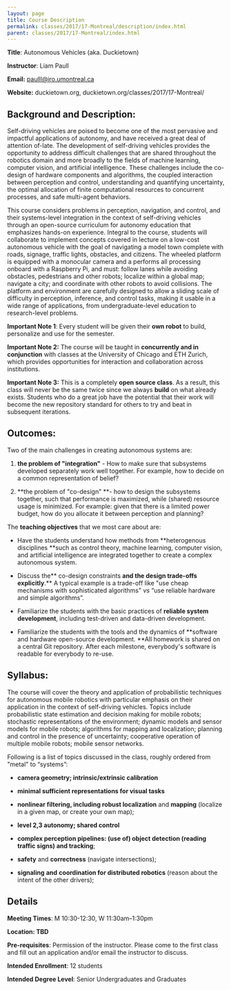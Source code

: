 ```yaml
---
layout: page
title: Course Description
permalink: classes/2017/17-Montreal/description/index.html
parent: classes/2017/17-Montreal/index.html
---
```


**Title**: Autonomous Vehicles (aka. Duckietown)

**Instructor**: Liam Paull

**Email:** paulll@iro.umontreal.ca

**Website:** duckietown.org, duckietown.org/classes/2017/17-Montreal/ 

## Background and Description:

Self-driving vehicles are poised to become one of the most pervasive and impactful applications of autonomy, and have received a great deal of attention of-late. The development of self-driving vehicles provides the opportunity to address difficult challenges that are shared throughout the robotics domain and more broadly to the fields of machine learning, computer vision, and artificial intelligence. These challenges include the co-design of hardware components and algorithms, the coupled interaction between perception and control, understanding and quantifying uncertainty, the optimal allocation of finite computational resources to concurrent processes, and safe multi-agent behaviors.

This course considers problems in perception, navigation, and control, and their systems-level integration in the context of self-driving vehicles through an open-source curriculum for autonomy education that emphasizes hands-on experience. Integral to the course, students will collaborate to implement concepts covered in lecture on a low-cost autonomous vehicle with the goal of navigating a model town complete with roads, signage, traffic lights, obstacles, and citizens. The wheeled platform is equipped with a monocular camera and a  performs all processing onboard with a Raspberry Pi, and must: follow lanes while avoiding obstacles, pedestrians and other robots; localize within a global map; navigate a city; and coordinate with other robots to avoid collisions. The platform and environment are carefully designed to allow a sliding scale of difficulty in perception, inference, and control tasks, making it usable in a wide range of applications, from undergraduate-level education to research-level problems. 

**Important Note 1**: Every student will be given their **own robot** to build, personalize and use for the semester.

**Important Note 2:** The course will be taught in **concurrently and in conjunction** with classes at the University of Chicago and ETH Zurich, which provides opportunities for interaction and collaboration across institutions.

**Important Note 3:**  This is a completely **open source class**. As a result, this class will never be the same twice since we always **build** on what already exists. Students who do a great job have the potential that their work will become the new repository standard for others to try and beat in subsequent iterations.

## Outcomes:

Two of the main challenges in creating autonomous systems are:

1. **the problem of "integration"** - How to make sure that subsystems developed separately work well together. For example, how to decide on a common representation of belief? 

2. **the problem of "co-design" **- how to design the subsystems together, such that performance is maximized, while (shared) resource usage is minimized. For example: given that there is a limited power budget, how do you allocate it between perception and planning?

The **teaching objectives** that we most care about are:

* Have the students understand how methods from **heterogenous disciplines **such as control theory, machine learning, computer vision, and artificial intelligence are integrated together to create a complex autonomous system.

* Discuss the** co-design constraints **and the design trade-offs** **explicitly**.** A typical example is a trade-off like "use cheap mechanisms with sophisticated algorithms" *vs* “use reliable hardware and simple algorithms”.

* Familiarize the students with the basic practices of **reliable system development**, including test-driven and data-driven development.

* Familiarize the students with the tools and the dynamics of **software and hardware open-source development. **All homework is shared on a central Git repository. After each milestone, everybody's software is readable for everybody to re-use.  

## Syllabus:

The course will cover the theory and application of probabilistic techniques for autonomous mobile robotics with particular emphasis on their application in the context of self-driving vehicles. Topics include probabilistic state estimation and decision making for mobile robots; stochastic representations of the environment; dynamic models and sensor models for mobile robots; algorithms for mapping and localization; planning and control in the presence of uncertainty; cooperative operation of multiple mobile robots; mobile sensor networks.

Following is a list of topics discussed in the class, roughly ordered from "metal" to “systems”:

* **camera geometry; intrinsic/extrinsic calibration**

* **minimal sufficient representations for visual tasks**

* **nonlinear filtering, including robust localization** and **mapping** (localize in a given map, or create your own map);

* **level 2,3 autonomy; shared control**

* **complex perception pipelines: **(use of)** **object** detection **(reading traffic signs)** and tracking**;

* **safety** and **correctness** (navigate intersections);

* **signaling** **and** **coordination for distributed robotics** (reason about the intent of the other drivers);

## Details

**Meeting Times**: M 10:30-12:30, W 11:30am–1:30pm

**Location: TBD**

**Pre-requisites**: Permission of the instructor. Please come to the first class and fill out an application and/or email the instructor to discuss.

**Intended Enrollment**: 12 students

**Intended Degree Level**: Senior Undergraduates and Graduates

